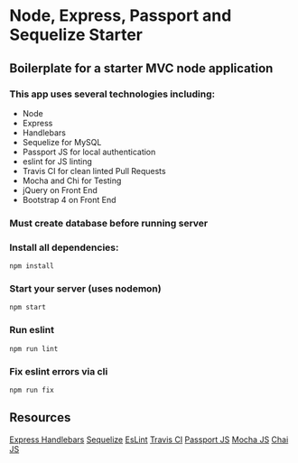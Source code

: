 # Node, Express, Passport and Sequelize Starter

## Boilerplate for a starter MVC node application

### This app uses several technologies including:
 * Node
 * Express
 * Handlebars
 * Sequelize for MySQL
 * Passport JS for local authentication
 * eslint for JS linting
 * Travis CI for clean linted Pull Requests
 * Mocha and Chi for Testing
 * jQuery on Front End
 * Bootstrap 4 on Front End

 ### Must create database before running server

 ### Install all dependencies:

 ```npm install```

 ### Start your server (uses nodemon)
 ```npm start```

### Run eslint
```npm run lint```

### Fix eslint errors via cli
```npm run fix```

## Resources

[Express Handlebars](https://github.com/ericf/express-handlebars)
[Sequelize](http://docs.sequelizejs.com/)
[EsLint](https://eslint.org/)
[Travis CI](https://travis-ci.org/)
[Passport JS](http://www.passportjs.org/)
[Mocha JS](https://mochajs.org/)
[Chai JS](https://www.chaijs.com/)
